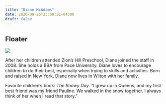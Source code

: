 ```yaml
---
title: "Diane McAdams"
date: 2020-09-25T23:59:31-04:00
draft: false
---
```


## Floater

![](/about/meet-our-staff/diane-mcadams.jpeg)

After her children attended Zion’s Hill Preschool, Diane joined the staff in 2008. She holds a BBA from Pace University. Diane loves to encourage children to do their best, especially when trying to skills and activities. Born and raised in New York, Diane now lives in Wilton with her family.

Favorite children’s book: *The Snowy Day*. “I grew up in Queens, and my first best friend was my friend Pauline. We walked in the snow together. I always think of her when I read that story.”
